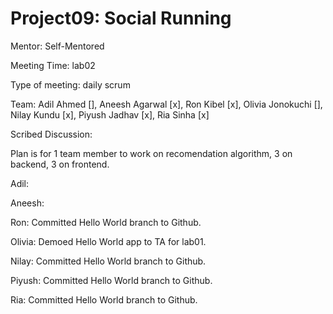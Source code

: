 # Project09: Social Running

Mentor: Self-Mentored

Meeting Time: lab02

Type of meeting: daily scrum

Team: Adil Ahmed [], Aneesh Agarwal [x], Ron Kibel [x], Olivia Jonokuchi [], Nilay Kundu [x], Piyush Jadhav [x], Ria Sinha [x]

Scribed Discussion:

Plan is for 1 team member to work on recomendation algorithm, 3 on backend, 3 on frontend.

Adil: 

Aneesh: 

Ron: Committed Hello World branch to Github.

Olivia: Demoed Hello World app to TA for lab01.

Nilay: Committed Hello World branch to Github.

Piyush: Committed Hello World branch to Github.

Ria: Committed Hello World branch to Github.
